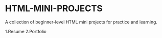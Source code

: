 # HTML-MINI-PROJECTS
A collection of beginner-level HTML mini projects for practice and learning.



1.Resume
2.Portfolio